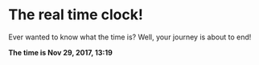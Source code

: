 # The real time clock!

Ever wanted to know what the time is? Well, your journey is about to end!

**The time is Nov 29, 2017, 13:19**